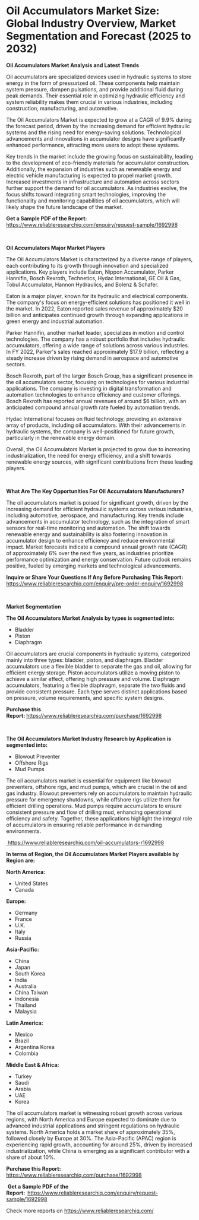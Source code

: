 <p><h1>Oil Accumulators Market Size: Global Industry Overview, Market Segmentation and Forecast (2025 to 2032)</h1></p><p><strong>Oil Accumulators Market Analysis and Latest Trends</strong></p>
<p><p>Oil accumulators are specialized devices used in hydraulic systems to store energy in the form of pressurized oil. These components help maintain system pressure, dampen pulsations, and provide additional fluid during peak demands. Their essential role in optimizing hydraulic efficiency and system reliability makes them crucial in various industries, including construction, manufacturing, and automotive.</p><p>The Oil Accumulators Market is expected to grow at a CAGR of 9.9% during the forecast period, driven by the increasing demand for efficient hydraulic systems and the rising need for energy-saving solutions. Technological advancements and innovations in accumulator designs have significantly enhanced performance, attracting more users to adopt these systems. </p><p>Key trends in the market include the growing focus on sustainability, leading to the development of eco-friendly materials for accumulator construction. Additionally, the expansion of industries such as renewable energy and electric vehicle manufacturing is expected to propel market growth. Increased investments in infrastructure and automation across sectors further support the demand for oil accumulators. As industries evolve, the focus shifts toward integrating smart technologies, improving the functionality and monitoring capabilities of oil accumulators, which will likely shape the future landscape of the market.</p></p>
<p><strong>Get a Sample PDF of the Report:&nbsp;</strong> <a href="https://www.reliableresearchiq.com/enquiry/request-sample/1692998?utm_campaign=1870&utm_medium=2&utm_source=Github&utm_content=ia&utm_term=08012025&utm_id=oil-accumulators">https://www.reliableresearchiq.com/enquiry/request-sample/1692998</a></p>
<p>&nbsp;</p>
<p><strong>Oil Accumulators Major Market Players</strong></p>
<p><p>The Oil Accumulators Market is characterized by a diverse range of players, each contributing to its growth through innovation and specialized applications. Key players include Eaton, Nippon Accumulator, Parker Hannifin, Bosch Rexroth, Technetics, Hydac International, GE Oil & Gas, Tobul Accumulator, Hannon Hydraulics, and Bolenz & Schafer.</p><p>Eaton is a major player, known for its hydraulic and electrical components. The company's focus on energy-efficient solutions has positioned it well in the market. In 2022, Eaton reported sales revenue of approximately $20 billion and anticipates continued growth through expanding applications in green energy and industrial automation.</p><p>Parker Hannifin, another market leader, specializes in motion and control technologies. The company has a robust portfolio that includes hydraulic accumulators, offering a wide range of solutions across various industries. In FY 2022, Parker's sales reached approximately $17.9 billion, reflecting a steady increase driven by rising demand in aerospace and automotive sectors.</p><p>Bosch Rexroth, part of the larger Bosch Group, has a significant presence in the oil accumulators sector, focusing on technologies for various industrial applications. The company is investing in digital transformation and automation technologies to enhance efficiency and customer offerings. Bosch Rexroth has reported annual revenues of around $6 billion, with an anticipated compound annual growth rate fueled by automation trends.</p><p>Hydac International focuses on fluid technology, providing an extensive array of products, including oil accumulators. With their advancements in hydraulic systems, the company is well-positioned for future growth, particularly in the renewable energy domain.</p><p>Overall, the Oil Accumulators Market is projected to grow due to increasing industrialization, the need for energy efficiency, and a shift towards renewable energy sources, with significant contributions from these leading players.</p></p>
<p>&nbsp;</p>
<p><strong>What Are The Key Opportunities For Oil Accumulators Manufacturers?</strong></p>
<p><p>The oil accumulators market is poised for significant growth, driven by the increasing demand for efficient hydraulic systems across various industries, including automotive, aerospace, and manufacturing. Key trends include advancements in accumulator technology, such as the integration of smart sensors for real-time monitoring and automation. The shift towards renewable energy and sustainability is also fostering innovation in accumulator design to enhance efficiency and reduce environmental impact. Market forecasts indicate a compound annual growth rate (CAGR) of approximately 6% over the next five years, as industries prioritize performance optimization and energy conservation. Future outlook remains positive, fueled by emerging markets and technological advancements.</p></p>
<p><strong>Inquire or Share Your Questions If Any Before Purchasing This Report:</strong> <a href="https://www.reliableresearchiq.com/enquiry/pre-order-enquiry/1692998?utm_campaign=1870&utm_medium=2&utm_source=Github&utm_content=ia&utm_term=08012025&utm_id=oil-accumulators">https://www.reliableresearchiq.com/enquiry/pre-order-enquiry/1692998</a></p>
<p>&nbsp;</p>
<p><strong>Market Segmentation</strong></p>
<p><strong>The Oil Accumulators Market Analysis by types is segmented into:</strong></p>
<p><ul><li>Bladder</li><li>Piston</li><li>Diaphragm</li></ul></p>
<p><p>Oil accumulators are crucial components in hydraulic systems, categorized mainly into three types: bladder, piston, and diaphragm. Bladder accumulators use a flexible bladder to separate the gas and oil, allowing for efficient energy storage. Piston accumulators utilize a moving piston to achieve a similar effect, offering high pressure and volume. Diaphragm accumulators, featuring a flexible diaphragm, separate the two fluids and provide consistent pressure. Each type serves distinct applications based on pressure, volume requirements, and specific system designs.</p></p>
<p><strong>Purchase this Report:&nbsp;</strong><a href="https://www.reliableresearchiq.com/purchase/1692998?utm_campaign=1870&utm_medium=2&utm_source=Github&utm_content=ia&utm_term=08012025&utm_id=oil-accumulators">https://www.reliableresearchiq.com/purchase/1692998</a></p>
<p>&nbsp;</p>
<p><strong>The Oil Accumulators Market Industry Research by Application is segmented into:</strong></p>
<p><ul><li>Blowout Preventer</li><li>Offshore Rigs</li><li>Mud Pumps</li></ul></p>
<p><p>The oil accumulators market is essential for equipment like blowout preventers, offshore rigs, and mud pumps, which are crucial in the oil and gas industry. Blowout preventers rely on accumulators to maintain hydraulic pressure for emergency shutdowns, while offshore rigs utilize them for efficient drilling operations. Mud pumps require accumulators to ensure consistent pressure and flow of drilling mud, enhancing operational efficiency and safety. Together, these applications highlight the integral role of accumulators in ensuring reliable performance in demanding environments.</p></p>
<p><a href="https://www.reliableresearchiq.com/oil-accumulators-r1692998?utm_campaign=1870&utm_medium=2&utm_source=Github&utm_content=ia&utm_term=08012025&utm_id=oil-accumulators">&nbsp;https://www.reliableresearchiq.com/oil-accumulators-r1692998</a></p>
<p><strong>In terms of Region, the Oil Accumulators Market Players available by Region are:</strong></p>
<p>
    <p> <strong> North America: </strong>
        <ul>
            <li>United States</li>
            <li>Canada</li>
        </ul>
        </p> 
    <p> <strong> Europe: </strong>
        <ul>
            <li>Germany</li>
            <li>France</li>
            <li>U.K.</li>
            <li>Italy</li>
            <li>Russia</li>
        </ul>
        </p> 
    <p> <strong> Asia-Pacific: </strong>
        <ul>
            <li>China</li>
            <li>Japan</li>
            <li>South Korea</li>
            <li>India</li>
            <li>Australia</li>
            <li>China Taiwan</li>
            <li>Indonesia</li>
            <li>Thailand</li>
            <li>Malaysia</li>
        </ul>
        </p> 
    <p> <strong> Latin America: </strong>
        <ul>
            <li>Mexico</li>
            <li>Brazil</li>
            <li>Argentina Korea</li>
            <li>Colombia</li>
        </ul>
        </p> 
    <p> <strong> Middle East & Africa: </strong>
        <ul>
            <li>Turkey</li>
            <li>Saudi</li>
            <li>Arabia</li>
            <li>UAE</li>
            <li>Korea</li>
        </ul>
    </p>
    </p>
<p><p>The oil accumulators market is witnessing robust growth across various regions, with North America and Europe expected to dominate due to advanced industrial applications and stringent regulations on hydraulic systems. North America holds a market share of approximately 35%, followed closely by Europe at 30%. The Asia-Pacific (APAC) region is experiencing rapid growth, accounting for around 25%, driven by increased industrialization, while China is emerging as a significant contributor with a share of about 10%.</p></p>
<p><strong>Purchase this Report: </strong><a href="https://www.reliableresearchiq.com/purchase/1692998?utm_campaign=1870&utm_medium=2&utm_source=Github&utm_content=ia&utm_term=08012025&utm_id=oil-accumulators">https://www.reliableresearchiq.com/purchase/1692998</a></p>
<p>&nbsp;<strong>Get a Sample PDF of the Report:&nbsp;&nbsp;</strong><a href="https://www.reliableresearchiq.com/enquiry/request-sample/1692998?utm_campaign=1870&utm_medium=2&utm_source=Github&utm_content=ia&utm_term=08012025&utm_id=oil-accumulators">https://www.reliableresearchiq.com/enquiry/request-sample/1692998</a></p>
<p><strong></strong></p>
<p>Check more reports on <a href="https://www.reliableresearchiq.com/?utm_campaign=1870&utm_medium=2&utm_source=Github&utm_content=ia&utm_term=08012025&utm_id=oil-accumulators">https://www.reliableresearchiq.com/</a></p>